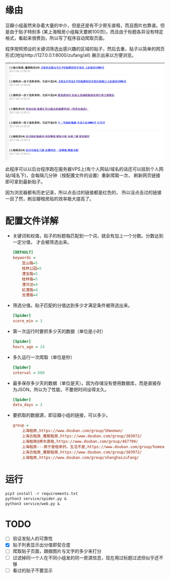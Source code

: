 # 缘由
豆瓣小组虽然夹杂着大量的中介，但是还是有不少房东直租，而且图片也靠谱。但是由于贴子特别多
(某上海租房小组每天要刷100页)，而且由于标题各异没有特定格式，看起来很费劲，所以写了程序自动爬取页面。

程序按照预设的关键词筛选出感兴趣的区域的贴子，然后去重，贴子以简单的网页形式(地址http://127.0.0.1:8000/zufang/all) 展示出来以方便浏览。

![示例](img/douban_zufang_spider_demo.png)

此程序可以以后台程序跑在服务器VPS上(有个人网站/域名的话还可以挂到个人网站/域名下)，会每隔几分钟（按配置文件的设置）重新爬取一次，
刷新网页链接即可拿到最新贴子。

因为浏览器都有历史记录，所以点击过的链接都是红色的，
所以没点击过的链接一目了然，刷豆瓣租房贴的效率极大提高了。

# 配置文件详解

* 关键词和权值，贴子的标题每匹配到一个词，就会有加上一个分数。分数达到一定分值，
才会被筛选出来。

    ```ini
    [DEFAULT]
    keywords =
        宜山路=5
        桂林公园=5
        漕宝路=5
        桂林路=5
        漕河泾=4
        虹漕路=4
        龙漕路=4
    ```

* 筛选分值。贴子匹配的分值达到多少才满足条件被筛选出来。
    ```ini
    [Spider]
    score_min = 3
    ```

* 第一次运行时要抓多少天的数据（单位是小时）
    ```ini
    [Spider]
    hours_ago = 24

    ```
* 多久运行一次爬取（单位是秒）
    ```ini
    [Spider]
    interval = 600
    ```

* 最多保存多少天的数据（单位是天）。因为存储没有使用数据库，而是直接存为JSON，所以为了性能，不要把时间设得太久。
    ```ini
    [Spider]
    data_days = 3

    ```

* 要抓取的数据源，即豆瓣小组的链接，可以多少。
    ```ini
    group =
        上海租房,https://www.douban.com/group/SHwoman/
        上海合租族_魔都租房,https://www.douban.com/group/383972/
        上海租房@房东直租,https://www.douban.com/group/467799/
        上海租房---房子是租来的，生活不是,https://www.douban.com/group/homeatshanghai/
        上海合租族_魔都租房,https://www.douban.com/group/383972/
        上海租房,https://www.douban.com/group/shanghaizufang/

    ```
    
# 运行

```
pip3 install -r requirements.txt
python3 service/spider.py &
python3 service/web.py &

```


# TODO
* [ ] 验证发贴人的可靠性
* [X] 贴子列表显示出分值即契合度
* [ ] 爬取贴子页面，跟据图片与文字的多少来打分
* [ ] 过滤掉同一个人在不同小组发的同一房源信息，现在用过标题过滤但似乎还不够
* [ ] 看过的贴子不要显示
